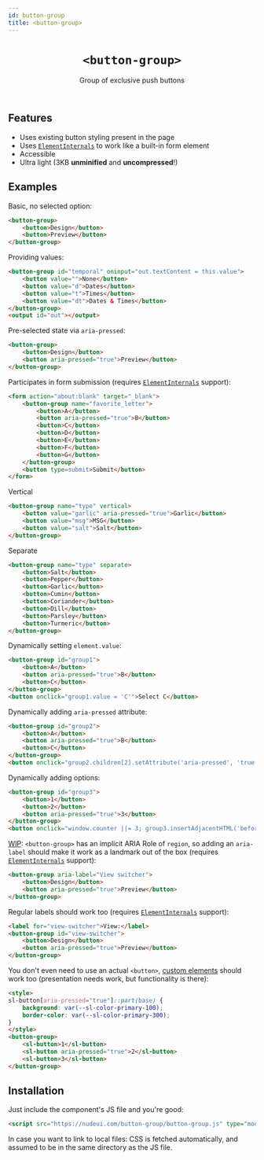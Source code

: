 ```yaml
---
id: button-group
title: <button-group>
---
```


<header>

# `<button-group>`

Group of exclusive push buttons

</header>

<main>

## Features

- Uses existing button styling present in the page
- Uses [`ElementInternals`](https://developer.mozilla.org/en-US/docs/Web/API/ElementInternals) to work like a built-in form element
- Accessible
- Ultra light (3KB **unminified** and **uncompressed**!)


## Examples

Basic, no selected option:

```html
<button-group>
	<button>Design</button>
	<button>Preview</button>
</button-group>
```

Providing values:

```html
<button-group id="temporal" oninput="out.textContent = this.value">
	<button value="">None</button>
	<button value="d">Dates</button>
	<button value="t">Times</button>
	<button value="dt">Dates & Times</button>
</button-group>
<output id="out"></output>
```

Pre-selected state via `aria-pressed`:

```html
<button-group>
	<button>Design</button>
	<button aria-pressed="true">Preview</button>
</button-group>
```

Participates in form submission (requires [`ElementInternals`](https://developer.mozilla.org/en-US/docs/Web/API/ElementInternals) support):

```html
<form action="about:blank" target="_blank">
	<button-group name="favorite_letter">
		<button>A</button>
		<button aria-pressed="true">B</button>
		<button>C</button>
		<button>D</button>
		<button>E</button>
		<button>F</button>
		<button>G</button>
	</button-group>
	<button type=submit>Submit</button>
</form>
```

Vertical

```html
<button-group name="type" vertical>
	<button value="garlic" aria-pressed="true">Garlic</button>
	<button value="msg">MSG</button>
	<button value="salt">Salt</button>
</button-group>
```

Separate

```html
<button-group name="type" separate>
	<button>Salt</button>
	<button>Pepper</button>
	<button>Garlic</button>
	<button>Cumin</button>
	<button>Coriander</button>
	<button>Dill</button>
	<button>Parsley</button>
	<button>Turmeric</button>
</button-group>
```

Dynamically setting `element.value`:

```html
<button-group id="group1">
	<button>A</button>
	<button aria-pressed="true">B</button>
	<button>C</button>
</button-group>
<button onclick="group1.value = 'C'">Select C</button>
```

Dynamically adding `aria-pressed` attribute:

```html
<button-group id="group2">
	<button>A</button>
	<button aria-pressed="true">B</button>
	<button>C</button>
</button-group>
<button onclick="group2.children[2].setAttribute('aria-pressed', 'true')">Select C</button>
```

Dynamically adding options:

```html
<button-group id="group3">
	<button>1</button>
	<button>2</button>
	<button aria-pressed="true">3</button>
</button-group>
<button onclick="window.counter ||= 3; group3.insertAdjacentHTML('beforeend', `<button aria-pressed=true>${++counter}</button>`)">Add option</button>
```

[WIP](https://twitter.com/LeonieWatson/status/1547544701036888065):
`<button-group>` has an implicit ARIA Role of `region`, so adding an `aria-label` should make it work as a landmark out of the box
(requires [`ElementInternals`](https://developer.mozilla.org/en-US/docs/Web/API/ElementInternals) support):

```html
<button-group aria-label="View switcher">
	<button>Design</button>
	<button aria-pressed="true">Preview</button>
</button-group>
```

Regular labels should work too (requires [`ElementInternals`](https://developer.mozilla.org/en-US/docs/Web/API/ElementInternals) support):

```html
<label for="view-switcher">View:</label>
<button-group id="view-switcher">
	<button>Design</button>
	<button aria-pressed="true">Preview</button>
</button-group>
```

You don't even need to use an actual `<button>`, [custom elements](https://shoelace.style/components/button?id=css-parts)
should work too
(presentation needs work, but functionality is there):

```html
<style>
sl-button[aria-pressed="true"]::part(base) {
	background: var(--sl-color-primary-100);
	border-color: var(--sl-color-primary-300);
}
</style>
<button-group>
	<sl-button>1</sl-button>
	<sl-button aria-pressed="true">2</sl-button>
	<sl-button>3</sl-button>
</button-group>
```

## Installation

Just include the component's JS file and you're good:

```html
<script src="https://nudeui.com/button-group/button-group.js" type="module"></script>
```

In case you want to link to local files: CSS is fetched automatically, and assumed to be in the same directory as the JS file.

</main>